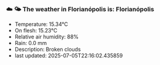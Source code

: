 ### ☁️ 🌤️  The weather in Florianópolis is: Florianópolis

- Temperature: 15.34°C
- On flesh: 15.23°C
- Relative air humidity: 88%
- Rain: 0.0 mm
- Description: Broken clouds
- last updated: 2025-07-05T22:16:02.435859
